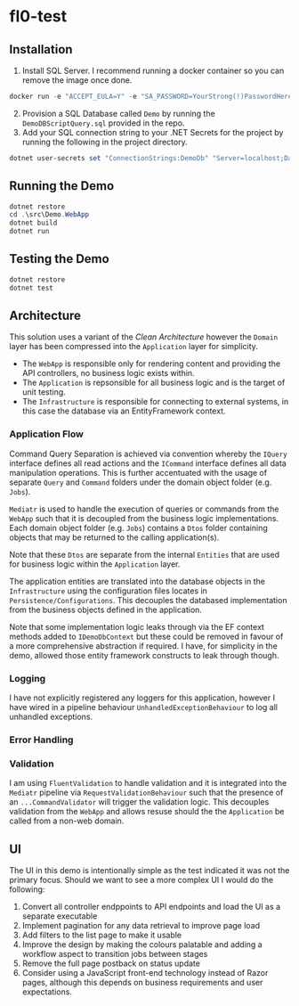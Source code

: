 # fl0-test

## Installation

1. Install SQL Server. I recommend running a docker container so you can remove the image once done.

```PowerShell
docker run -e "ACCEPT_EULA=Y" -e "SA_PASSWORD=YourStrong(!)PasswordHere" -p 1433:1433 -d mcr.microsoft.com/mssql/server:2022-latest
```

2. Provision a SQL Database called `Demo` by running the `DemoDBScriptQuery.sql` provided in the repo.
3. Add your SQL connection string to your .NET Secrets for the project by running the following in the project directory.

```PowerShell
dotnet user-secrets set "ConnectionStrings:DemoDb" "Server=localhost;Database=Demo;User Id=sa;Password=YourStrong(!)PasswordHere;"
```

## Running the Demo

```PowerShell
dotnet restore
cd .\src\Demo.WebApp
dotnet build
dotnet run
```

## Testing the Demo

```PowerShell
dotnet restore
dotnet test
```

## Architecture

This solution uses a variant of the *Clean Architecture* however the `Domain` layer has been compressed into the `Application` layer for simplicity.
* The `WebApp` is responsible only for rendering content and providing the API controllers, no business logic exists within.
* The `Application` is repsonsible for all business logic and is the target of unit testing.
* The `Infrastructure` is responsible for connecting to external systems, in this case the database via an EntityFramework context.

### Application Flow

Command Query Separation is achieved via convention whereby the `IQuery` interface defines all read actions and the `ICommand` interface 
defines all data manipulation operations. This is further accentuated with the usage of separate `Query` and `Command` folders under the domain
object folder (e.g. `Jobs`).

`Mediatr` is used to handle the execution of queries or commands from the `WebApp` such that it is decoupled from the business logic implementations.
Each domain object folder (e.g. `Jobs`) contains a `Dtos` folder containing objects that may be returned to the calling application(s).

Note that these `Dtos` are separate from the internal `Entities` that are used for business logic within the `Application` layer.

The application entities are translated into the database objects in the `Infrastructure` using the configuration files locates in 
`Persistence/Configurations`. This decouples the databased implementation from the business objects defined in the application.

Note that some implementation logic leaks through via the EF context methods added to `IDemoDbContext` but these could be removed in favour
of a more comprehensive abstraction if required. I have, for simplicity in the demo, allowed those entity framework constructs to leak 
through though.

### Logging

I have not explicitly registered any loggers for this application, however I have wired in a pipeline behaviour `UnhandledExceptionBehaviour` to 
log all unhandled exceptions.

### Error Handling

### Validation

I am using `FluentValidation` to handle validation and it is integrated into the `Mediatr` pipeline via `RequestValidationBehaviour` such
that the presence of an `...CommandValidator` will trigger the validation logic. This decouples validation from the `WebApp` and allows resuse
should the the `Application` be called from a non-web domain.

## UI

The UI in this demo is intentionally simple as the test indicated it was not the primary focus. Should we want to see a more complex 
UI I would do the following:

1. Convert all controller endppoints to API endpoints and load the UI as a separate executable
2. Implement pagination for any data retrieval to improve page load
3. Add filters to the list page to make it usable
4. Improve the design by making the colours palatable and adding a workflow aspect to transition jobs between stages
5. Remove the full page postback on status update
6. Consider using a JavaScript front-end technology instead of Razor pages, although this depends on business requirements and user expectations.
